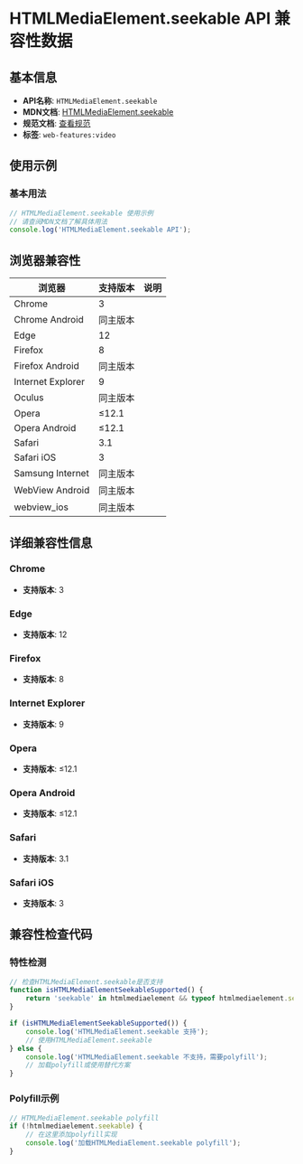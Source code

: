 # HTMLMediaElement.seekable API 兼容性数据

## 基本信息

- **API名称**: `HTMLMediaElement.seekable`
- **MDN文档**: [HTMLMediaElement.seekable](https://developer.mozilla.org/docs/Web/API/HTMLMediaElement/seekable)
- **规范文档**: [查看规范](https://html.spec.whatwg.org/multipage/media.html#dom-media-seekable-dev,https://w3c.github.io/media-source/#htmlmediaelement-extensions-seekable)
- **标签**: `web-features:video`

## 使用示例

### 基本用法

```javascript
// HTMLMediaElement.seekable 使用示例
// 请查阅MDN文档了解具体用法
console.log('HTMLMediaElement.seekable API');
```

## 浏览器兼容性

| 浏览器 | 支持版本 | 说明 |
|--------|----------|------|
| Chrome | 3 |  |
| Chrome Android | 同主版本 |  |
| Edge | 12 |  |
| Firefox | 8 |  |
| Firefox Android | 同主版本 |  |
| Internet Explorer | 9 |  |
| Oculus | 同主版本 |  |
| Opera | ≤12.1 |  |
| Opera Android | ≤12.1 |  |
| Safari | 3.1 |  |
| Safari iOS | 3 |  |
| Samsung Internet | 同主版本 |  |
| WebView Android | 同主版本 |  |
| webview_ios | 同主版本 |  |

## 详细兼容性信息

### Chrome

- **支持版本**: 3

### Edge

- **支持版本**: 12

### Firefox

- **支持版本**: 8

### Internet Explorer

- **支持版本**: 9

### Opera

- **支持版本**: ≤12.1

### Opera Android

- **支持版本**: ≤12.1

### Safari

- **支持版本**: 3.1

### Safari iOS

- **支持版本**: 3

## 兼容性检查代码

### 特性检测

```javascript
// 检查HTMLMediaElement.seekable是否支持
function isHTMLMediaElementSeekableSupported() {
    return 'seekable' in htmlmediaelement && typeof htmlmediaelement.seekable === 'function';
}

if (isHTMLMediaElementSeekableSupported()) {
    console.log('HTMLMediaElement.seekable 支持');
    // 使用HTMLMediaElement.seekable
} else {
    console.log('HTMLMediaElement.seekable 不支持，需要polyfill');
    // 加载polyfill或使用替代方案
}
```

### Polyfill示例

```javascript
// HTMLMediaElement.seekable polyfill
if (!htmlmediaelement.seekable) {
    // 在这里添加polyfill实现
    console.log('加载HTMLMediaElement.seekable polyfill');
}
```

